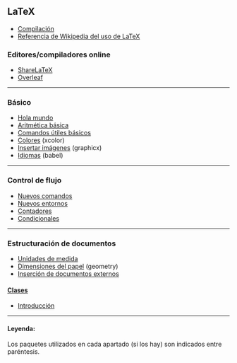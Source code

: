 ## LaTeX
- [Compilación](https://github.com/mondeja/fullstack/tree/master/backend/src/005-entorno_de_ejecucion/tex/compilar)
- [Referencia de Wikipedia del uso de LaTeX](https://es.wikipedia.org/wiki/Ayuda:Uso_de_TeX)

### Editores/compiladores online
- [ShareLaTeX](https://www.sharelatex.com?r=9e2d9797&rm=d&rs=b)
- [Overleaf](https://www.overleaf.com/)

_____________________________________________

### Básico
- [Hola mundo](https://github.com/mondeja/fullstack/tree/master/backend/src/049-latex/001-hola_mundo)
- [Aritmética básica](https://github.com/mondeja/fullstack/tree/master/backend/src/049-latex/002-aritmetica_basica)
- [Comandos útiles básicos](https://github.com/mondeja/fullstack/tree/master/backend/src/049-latex/003-utiles_basicos)
- [Colores](https://github.com/mondeja/fullstack/tree/master/backend/src/049-latex/005-colores) (xcolor)
- [Insertar imágenes](https://github.com/mondeja/fullstack/tree/master/backend/src/049-latex/006-imagenes) (graphicx)
- [Idiomas](https://github.com/mondeja/fullstack/tree/master/backend/src/049-latex/009-idiomas) (babel)

___________________________________________

### Control de flujo
- [Nuevos comandos](https://github.com/mondeja/fullstack/tree/master/backend/src/049-latex/010-nuevos_comandos)
- [Nuevos entornos](https://github.com/mondeja/fullstack/tree/master/backend/src/049-latex/011-nuevos_entornos)
- [Contadores](https://github.com/mondeja/fullstack/tree/master/backend/src/049-latex/013-contadores)
- [Condicionales](https://github.com/mondeja/fullstack/tree/master/backend/src/049-latex/013-condicionales)

_____________________________________________

### Estructuración de documentos
- [Unidades de medida](https://github.com/mondeja/fullstack/tree/master/backend/src/049-latex/007-medidas)
- [Dimensiones del papel](https://github.com/mondeja/fullstack/tree/master/backend/src/049-latex/007-medidas) (geometry)
- [Inserción de documentos externos](https://github.com/mondeja/fullstack/tree/master/backend/src/049-latex/012-insertar_documentos)

#### [Clases](https://github.com/mondeja/fullstack/tree/master/backend/src/049-latex/004-clases)
- [Introducción](https://github.com/mondeja/fullstack/tree/master/backend/src/049-latex/004-clases/001-intro)


_____________________________________________

#### Leyenda:
Los paquetes utilizados en cada apartado (si los hay) son indicados entre paréntesis.